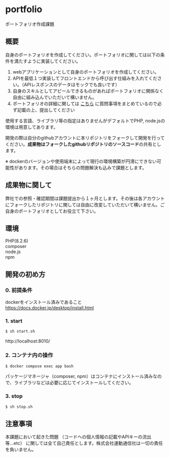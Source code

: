 # portfolio
ポートフォリオ作成課題

## 概要
自身のポートフォリオを作成してください。ポートフォリオに関しては以下の条件を満たすように実装してください。

1. webアプリケーションとして自身のポートフォリオを作成してください。
2. APIを最低１つ実装してフロントエンドから呼び出す仕組みを入れてください。（APIレスポンスのデータはモックでも良いです）
3. 自身のスキルとしてアピールできるものがあればポートフォリオに関係なく自由に組み込んでいただいて構いません。
4. ポートフォリオの詳細に関しては [こちら](https://github.com/undotsushin/portfolio/blob/main/submission.md) に質問事項をまとめているので必ず記載の上、提出してください

使用する言語、ライブラリ等の指定はありませんがデフォルトでPHP, node.jsの環境は用意してあります。

開発の際は自分のgithubアカウントに本リポジトリをフォークして開発を行ってください。<b>成果物はフォークしたgithubリポジトリのソースコード</b>の共有とします。

※ dockerのバージョンや使用端末によって現行の環境構築が円滑にできない可能性があります。その場合はそちらの問題解決も込みで課題とします。
## 成果物に関して
弊社での参照・確認期間は課題提出から１ヶ月とします。その後は各アカウントにフォークしたリポジトリに関しては自由に改変していただいて構いません。ご自身のポートフォリオとしてお役立て下さい。

## 環境
PHP(8.2.6)   
composer    
node.js    
npm  

## 開発の初め方

### 0. 前提条件
dockerをインストール済みであること<br>
https://docs.docker.jp/desktop/install.html

### 1. start

```bash
$ sh start.sh
```

http://localhost:8010/


### 2. コンテナ内の操作

```bash
$ docker compose exec app bash
```

パッケージマネージャ（composer, npm）はコンテナにインストール済みなので、ライブラリなどは必要に応じてインストールしてください。

### 3. stop

```bash
$ sh stop.sh
```

## 注意事項
本課題において起きた問題 （コードへの個人情報の記載やAPIキーの流出等...etc） に関しては全て自己責任とします。株式会社運動通信社は一切の責任を負いません。
